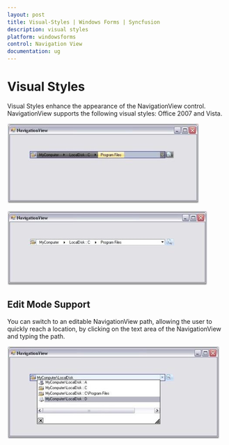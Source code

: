 ```yaml
---
layout: post
title: Visual-Styles | Windows Forms | Syncfusion
description: visual styles
platform: windowsforms
control: Navigation View 
documentation: ug
---
```


# Visual Styles

Visual Styles enhance the appearance of the NavigationView control. NavigationView supports the following visual styles: Office 2007 and Vista.

![](Visual-Styles_images/Visual-Styles_img1.jpeg) 



![](Visual-Styles_images/Visual-Styles_img2.jpeg) 



## Edit Mode Support

You can switch to an editable NavigationView path, allowing the user to quickly reach a location, by clicking on the text area of the NavigationView and typing the path.

![](Visual-Styles_images/Visual-Styles_img3.jpeg) 



